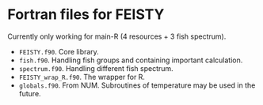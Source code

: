 # Fortran files for FEISTY

Currently only working for main-R (4 resources + 3 fish spectrum).

- `FEISTY.f90`. Core library.
- `fish.f90`. Handling fish groups and containing important calculation.
- `spectrum.f90`. Handling different fish spectrum.
- `FEISTY_wrap_R.f90`. The wrapper for R.
- `globals.f90`. From NUM. Subroutines of temperature may be used in the future.
